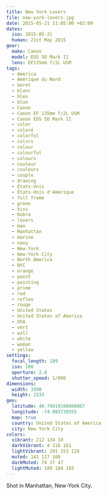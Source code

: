 ```yaml
---
title: New York Lovers
file: new-york-lovers.jpg
date: 2015-05-21 11:05:00 +02:00
dates:
  iso: 2015-05-21
  human: 21st May 2015
gear:
  make: Canon
  model: EOS 5D Mark II
  lens: EF135mm f/2L USM
tags:
  - America
  - Amérique du Nord
  - beret
  - blanc
  - bleu
  - blue
  - Canon
  - Canon EF 135mm f/2L USM
  - Canon EOS 5D Mark II
  - color
  - coloré
  - colorful
  - colors
  - colour
  - colourful
  - colours
  - couleur
  - couleurs
  - couple
  - drawing
  - États-Unis
  - États-Unis d'Amérique
  - full frame
  - green
  - kiss
  - Kobra
  - lovers
  - man
  - Manhattan
  - marine
  - navy
  - New-York
  - New-York City
  - North America
  - NYC
  - orange
  - paint
  - painting
  - prime
  - red
  - reflex
  - rouge
  - United States
  - United States of America
  - USA
  - vert
  - wall
  - white
  - woman
  - yellow
settings:
  focal_length: 189
  iso: 100
  aperture: 2.8
  shutter_speed: 1/800
dimensions:
  width: 3500
  height: 2333
geo:
  latitude: 40.74919166666667
  longitude: -74.003730555
  map: true
  country: United States of America
  city: New York City
colors:
  vibrant: 212 134 10
  darkVibrant: 4 116 161
  lightVibrant: 201 153 129
  muted: 141 117 109
  darkMuted: 74 37 47
  lightMuted: 189 184 183
---
```


Shot in Manhattan, New-York City.
